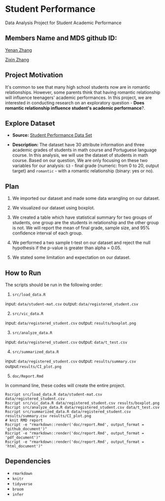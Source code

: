 
# Student Performance
Data Analysis Project for Student Academic Performance

## Members Name and MDS github ID: 

[Yenan Zhang](https://github.ubc.ca/joshua04)

[Zixin Zhang](https://github.ubc.ca/zixinz)

## Project Motivation
It's common to see that many high school students now are in romantic relationships. However, some parents think that having romantic relationship will influence teenagers' academic performances. In this project, we are interested in conducting research on an exploratory question - **Does romantic relationship influence student's academic performance**?. 

## Explore Dataset
- **Source:** [Student Performance Data Set](https://archive.ics.uci.edu/ml/datasets/Student+Performance)

- **Description:** The dataset have 30 attribute information and three academic grades of students in math course and Portuguese language course. In this analysis, we will use the dataset of students in math course. Based on our question, We are only focusing on these two variables for our analysis: `G3` - final grade (numeric: from 0 to 20, output target) and `romantic` - with a romantic relationship (binary: yes or no).

## Plan 
1. We imported our dataset and made some data wrangling on our dataset. 

2. We visualized our dataset using boxplot.

3. We created a table which have statistical summary for two groups of students, one group are the students in relationship and the other group is not. We will report the mean of final grade, sample size, and 95% confidence interval of each group.

4. We performed a two sample t-test on our dataset and reject the null hypothesis if the p-value is greater than alpha = 0.05. 

5. We stated some limitation and expectation on our dataset.
      
## How to Run
The scripts should be run in the following order:

1. `src/load_data.R` 

input: `data/student-mat.csv`  output: `data/registered_student.csv`

2. `src/vic_data.R`     

input: `data/registered_student.csv`  output: `results/boxplot.png`

3. `src/analyze_data.R`   

input: `data/registered_student.csv` output: `data/t_test.csv`

4. `src/summarized_data.R`    

input: `data/registered_student.csv` output: `results/summary.csv`         output:`results/CI_plot.png`

5. `doc/Report.Rmd`

In command line, these codes will create the entire project. 
```
Rscript src/load_data.R data/student-mat.csv data/registered_student.csv
Rscript src/vic_data.R data/registered_student.csv results/boxplot.png
Rscript src/analyze_data.R data/registered_student.csv data/t_test.csv
Rscript src/summarized_data.R data/registered_student.csv results/summary.csv results/CI_plot.png
# knit RMD report
Rscript -e "rmarkdown::render('doc/report.Rmd', output_format = 'github_document')"
Rscript -e "rmarkdown::render('doc/report.Rmd', output_format = 'pdf_document')"
Rscript -e "rmarkdown::render('doc/report.Rmd', output_format = 'html_document')"
```
## Dependencies
- `rmarkdown`
- `knitr`
- `tidyverse`
- `broom`
- `infer`
